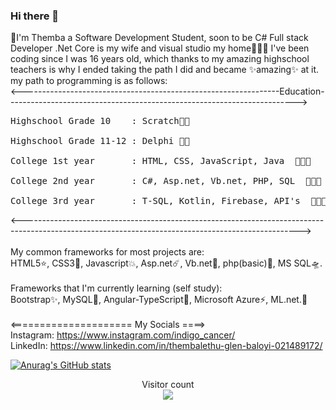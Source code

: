 ### Hi there 👋
🎉I'm Themba a Software Development Student, soon to be C# Full stack Developer .Net Core is my wife and visual studio my home👨🏽‍💻 
I've been coding since I was 16 years old, which thanks to my amazing highschool teachers is why I ended taking the path I did and became ✨amazing✨ at it.<br>
my path to programming is as follows: <br>
<----------------------------------------------------------------Education------------------------------------------------------------------------><br>
<pre>Highschool Grade 10    : Scratch👶🏽 <br>
Highschool Grade 11-12 : Delphi 🧑🏽<br>
College 1st year       : HTML, CSS, JavaScript, Java  👨🏽‍🎓  <br>
College 2nd year       : C#, Asp.net, Vb.net, PHP, SQL  👨🏽‍💻   <br>
College 3rd year       : T-SQL, Kotlin, Firebase, API's  👨🏼‍🔧 </pre>
<---------------------------------------------------------------------------------------------------------------------------------------------------><br><br>
My common frameworks for most projects are:<br>
HTML5⭐️, CSS3🌟, Javascript💥, Asp.net☄️, Vb.net🌠, php(basic)💫, MS SQL🛸.<br><br>
Frameworks that I'm currently learning (self study):<br>
Bootstrap✨, MySQL🌱, Angular-TypeScript🔭, Microsoft Azure⚡, ML.net.💬<br><br>
<===================== My Socials ====><br>
Instagram: https://www.instagram.com/indigo_cancer/ <br>
LinkedIn: https://www.linkedin.com/in/thembalethu-glen-baloyi-021489172/

[![Anurag's GitHub stats](https://github-readme-stats.vercel.app/api?username=ThembaGlen&show_icons=true&theme=radical)](https://github.com/anuraghazra/github-readme-stats)

<p align="center"> 
  Visitor count<br>
  <img src="https://profile-counter.glitch.me/ThembaGlen/count.svg" />
</p>


<!--
**ThembaGlen/ThembaGlen** is a ✨ _special_  repository because its `README.md` (this file) appears on your GitHub profile.

Here are some ideas to get you started:

- 🔭 I’m currently working on ...
- 🌱 I’m currently learning ...
- 👯 I’m looking to collaborate on ...
- 🤔 I’m looking for help with ...
- 💬 Ask me about ...
- 📫 How to reach me: ...
- 😄 Pronouns: ...
-  Fun fact: ...
-->
